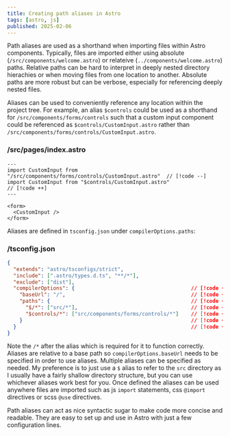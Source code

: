 ```yaml
---
title: Creating path aliases in Astro
tags: [astro, js]
published: 2025-02-06
---
```


Path aliases are used as a shorthand when importing files within Astro components. Typically, files are imported either
using absolute (`/src/components/welcome.astro`) or relateive (`../components/welcome.astro`) paths. Relative paths can
be hard to interpret in deeply nested directory hierachies or when moving files from one location to another. Absolute
paths are more robust but can be verbose, especially for referencing deeply nested files.

Aliases can be used to conveniently reference any location within the project tree. For example, an alias
`$controls` could be used as a shorthand for `/src/components/forms/controls` such that a custom input component could
be referenced as `$controls/CustomInput.astro` rather than `/src/components/forms/controls/CustomInput.astro`.

### /src/pages/index.astro
```astro
---
import CustomInput from "/src/components/forms/controls/CustomInput.astro"  // [!code --]
import CustomInput from "$controls/CustomInput.astro"                       // [!code ++]
---

<form>
  <CustomInput />
</form>
```

Aliases are defined in `tsconfig.json` under `compilerOptions.paths`:

### /tsconfig.json
```json
{
  "extends": "astro/tsconfigs/strict",
  "include": [".astro/types.d.ts", "**/*"],
  "exclude": ["dist"],
  "compilerOptions": {                                      // [!code ++]
    "baseUrl": "/",                                         // [!code ++]
    "paths": {                                              // [!code ++]
      "$/*": ["src/*"],                                     // [!code ++]
      "$controls/*": ["src/components/forms/controls/*"]    // [!code ++]
    }                                                       // [!code ++]
  }                                                         // [!code ++]
}
```

Note the `/*` after the alias which is required for it to function correctly. Aliases are relative to a base path so
`compilerOptions.baseUrl` needs to be specified in order to use aliases. Multiple aliases can be specified as needed. My preference is to just use a `$` alias to refer to the `src` directory as I usually have a fairly shallow directory
structure, but you can use whichever aliases work best for you. Once defined the aliases can be used anywhere files are imported such as js `import` statements, css `@import` directives or scss `@use` directives.

Path aliases can act as nice syntactic sugar to make code more concise and readable. They are easy to set up and use in
Astro with just a few configuration lines.
